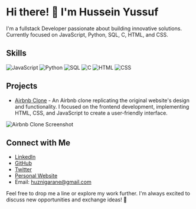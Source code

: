 # Hi there! 👋 I'm Hussein Yussuf

I'm a fullstack Developer passionate about building innovative solutions. Currently focused on JavaScript, Python, SQL, C, HTML, and CSS.

## Skills

![JavaScript](https://img.shields.io/badge/-JavaScript-yellow?logo=javascript&logoColor=white)
![Python](https://img.shields.io/badge/-Python-blue?logo=python&logoColor=white)
![SQL](https://img.shields.io/badge/-SQL-orange?logo=sql&logoColor=white)
![C](https://img.shields.io/badge/-C-blue?logo=c&logoColor=white)
![HTML](https://img.shields.io/badge/-HTML-red?logo=html5&logoColor=white)
![CSS](https://img.shields.io/badge/-CSS-blueviolet?logo=css3&logoColor=white)


## Projects

- [Airbnb Clone](link) - An Airbnb clone replicating the original website's design and functionality. I focused on the frontend development, implementing HTML, CSS, and JavaScript to create a user-friendly interface.

![Airbnb Clone Screenshot](https://i.imgur.com/UeXnVSl_d.webp?maxwidth=128&shape=square)

 


## Connect with Me

- [LinkedIn](https://www.linkedin.com/in/hussein-garane-06967b26b/)
- [GitHub](https://github.com/GaraneHuzni)
- [Twitter](https://twitter.com/GaraneHuzni)
- [Personal Website]()
- Email: huznigarane@gmail.com

Feel free to drop me a line or explore my work further. I'm always excited to discuss new opportunities and exchange ideas! 🚀
